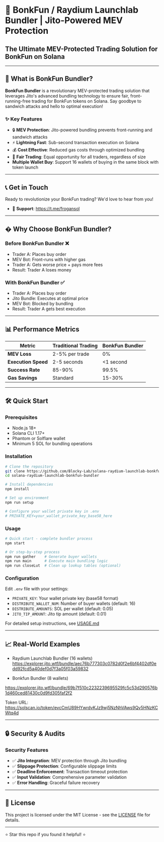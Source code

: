 # 🚀 BonkFun / Raydium Launchlab Bundler | Jito-Powered MEV Protection

## The Ultimate MEV-Protected Trading Solution for BonkFun on Solana

---

## 🎯 What is BonkFun Bundler?

**BonkFun Bundler** is a revolutionary MEV-protected trading solution that leverages Jito's advanced bundling technology to ensure fair, front-running-free trading for BonkFun tokens on Solana. Say goodbye to sandwich attacks and hello to optimal execution!

### ✨ Key Features

- 🔒 **MEV Protection**: Jito-powered bundling prevents front-running and sandwich attacks
- ⚡ **Lightning Fast**: Sub-second transaction execution on Solana
- 💰 **Cost Effective**: Reduced gas costs through optimized bundling
- 🎯 **Fair Trading**: Equal opportunity for all traders, regardless of size
- **Multiple Wallet Buy**: Support 16 wallets of buying in the same block with token launch

---

## 📞 Get in Touch

Ready to revolutionize your BonkFun trading? We'd love to hear from you!

- 🐛 **Support**: <https://t.me/frogansol>

---

## � Why Choose BonkFun Bundler?

### Before BonkFun Bundler ❌

- Trader A: Places buy order
- MEV Bot: Front-runs with higher gas
- Trader A: Gets worse price + pays more fees
- Result: Trader A loses money

### With BonkFun Bundler ✅

- Trader A: Places buy order
- Jito Bundle: Executes at optimal price
- MEV Bot: Blocked by bundling
- Result: Trader A gets best execution

---

## 📊 Performance Metrics

| Metric | Traditional Trading | BonkFun Bundler |
|--------|-------------------|-----------------|
| **MEV Loss** | 2-5% per trade | 0% |
| **Execution Speed** | 2-5 seconds | <1 second |
| **Success Rate** | 85-90% | 99.5% |
| **Gas Savings** | Standard | 15-30% |

---

## 🛠️ Quick Start

### Prerequisites

- Node.js 18+
- Solana CLI 1.17+
- Phantom or Solflare wallet
- Minimum 5 SOL for bundling operations

### Installation

```bash
# Clone the repository
git clone https://github.com/Blocky-Lab/solana-raydium-launchlab-bonkfun-bundler.git
cd solana-raydium-launchlab-bonkfun-bundler

# Install dependencies
npm install

# Set up environment
npm run setup

# Configure your wallet private key in .env
# PRIVATE_KEY=your_wallet_private_key_base58_here
```

### Usage

```bash
# Quick start - complete bundler process
npm start

# Or step-by-step process
npm run gather    # Generate buyer wallets
npm run main      # Execute main bundling logic
npm run closeLut  # Clean up lookup tables (optional)
```

### Configuration

Edit `.env` file with your settings:

- `PRIVATE_KEY`: Your wallet private key (base58 format)
- `DISTRIBUTE_WALLET_NUM`: Number of buyer wallets (default: 16)
- `DISTRIBUTE_AMOUNTS`: SOL per wallet (default: 0.05)
- `JITO_TIP_AMOUNT`: Jito tip amount (default: 0.01)

For detailed setup instructions, see [USAGE.md](USAGE.md)

---

## 📈 Real-World Examples

- Raydium Launchlab Bundler (16 wallets)
<https://explorer.jito.wtf/bundle/aec76b777303c0782d0f2e6bf4402df0edd92fcd5a40def0d7f3a05f03a59832>

- Bonkfun Bundler (8 wallets)

<https://explorer.jito.wtf/bundle/69b7f510c2232239695529fc5c53d290576b1d460ced81430c0d9fd305faf2f2>

Token URL: <https://solscan.io/token/evcCmU89HYwrdvKJz9wj5NzNhVAws9Qv5HNzKCWtq4d>

---

## 🔒 Security & Audits

### Security Features

- ✅ **Jito Integration**: MEV protection through Jito bundling
- ✅ **Slippage Protection**: Configurable slippage limits
- ✅ **Deadline Enforcement**: Transaction timeout protection
- ✅ **Input Validation**: Comprehensive parameter validation
- ✅ **Error Handling**: Graceful failure recovery

---

## 📄 License

This project is licensed under the MIT License - see the [LICENSE](LICENSE) file for details.

---

⭐ Star this repo if you found it helpful! ⭐
